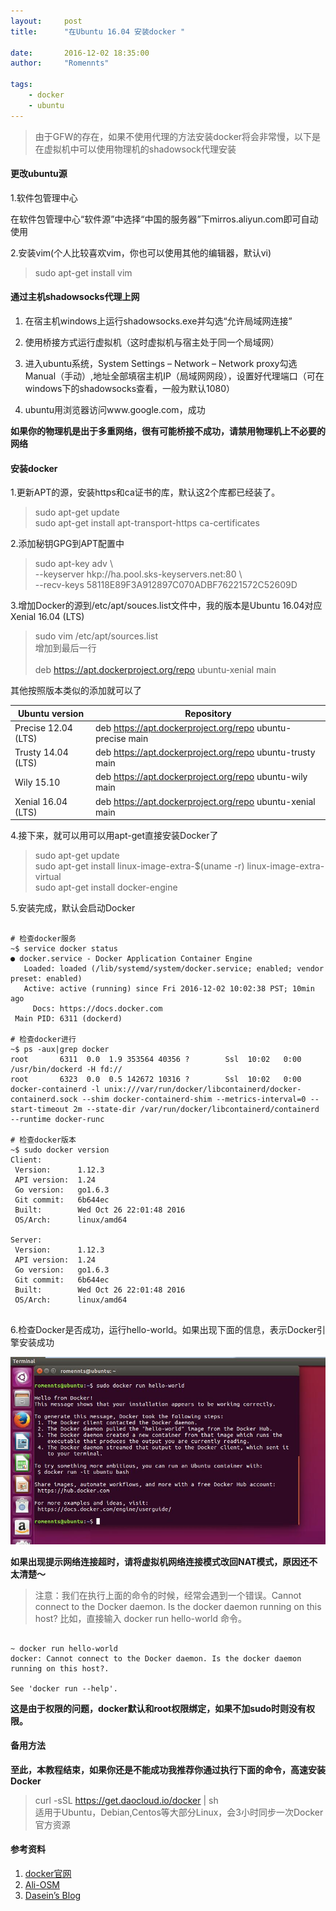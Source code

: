 ```yaml
---
layout:     post
title:      "在Ubuntu 16.04 安装docker "

date:       2016-12-02 18:35:00
author:     "Romennts"

tags:
    - docker
    - ubuntu
---
```



> 由于GFW的存在，如果不使用代理的方法安装docker将会非常慢，以下是在虚拟机中可以使用物理机的shadowsock代理安装



#### 更改ubuntu源

1.软件包管理中心

在软件包管理中心“软件源”中选择“中国的服务器”下mirros.aliyun.com即可自动使用

2.安装vim(个人比较喜欢vim，你也可以使用其他的编辑器，默认vi)

> sudo apt-get install vim

#### 通过主机shadowsocks代理上网

1. 在宿主机windows上运行shadowsocks.exe并勾选“允许局域网连接”

2. 使用桥接方式运行虚拟机（这时虚拟机与宿主处于同一个局域网）

3. 进入ubuntu系统，System Settings – Network – Network proxy勾选Manual（手动）,地址全部填宿主机IP（局域网网段），设置好代理端口（可在windows下的shadowsocks查看，一般为默认1080）

4. ubuntu用浏览器访问www.google.com，成功




**如果你的物理机是出于多重网络，很有可能桥接不成功，请禁用物理机上不必要的网络**

#### 安装docker

1.更新APT的源，安装https和ca证书的库，默认这2个库都已经装了。

> sudo apt-get update <br>
  sudo apt-get install apt-transport-https ca-certificates

2.添加秘钥GPG到APT配置中

> sudo apt-key adv \ <br>
               --keyserver hkp://ha.pool.sks-keyservers.net:80 \ <br>
               --recv-keys 58118E89F3A912897C070ADBF76221572C52609D

3.增加Docker的源到/etc/apt/souces.list文件中，我的版本是Ubuntu 16.04对应Xenial 16.04 (LTS)

> sudo vim /etc/apt/sources.list <br>
  增加到最后一行   <br><br>
  deb https://apt.dockerproject.org/repo ubuntu-xenial main

其他按照版本类似的添加就可以了



  Ubuntu version	| Repository
  -------- | ---
  Precise 12.04 (LTS)	| deb https://apt.dockerproject.org/repo ubuntu-precise main
  Trusty 14.04 (LTS)	| deb https://apt.dockerproject.org/repo ubuntu-trusty main
  Wily 15.10	| deb https://apt.dockerproject.org/repo ubuntu-wily main
  Xenial 16.04 (LTS)	| deb https://apt.dockerproject.org/repo ubuntu-xenial main



4.接下来，就可以用可以用apt-get直接安装Docker了

> sudo apt-get update  <br>
  sudo apt-get install linux-image-extra-$(uname -r) linux-image-extra-virtual  <br>
  sudo apt-get install docker-engine

5.安装完成，默认会启动Docker

```

# 检查docker服务
~$ service docker status
● docker.service - Docker Application Container Engine
   Loaded: loaded (/lib/systemd/system/docker.service; enabled; vendor preset: enabled)
   Active: active (running) since Fri 2016-12-02 10:02:38 PST; 10min ago
     Docs: https://docs.docker.com
 Main PID: 6311 (dockerd)

# 检查docker进行
~$ ps -aux|grep docker
root       6311  0.0  1.9 353564 40356 ?        Ssl  10:02   0:00 /usr/bin/dockerd -H fd://
root       6323  0.0  0.5 142672 10316 ?        Ssl  10:02   0:00 docker-containerd -l unix:///var/run/docker/libcontainerd/docker-containerd.sock --shim docker-containerd-shim --metrics-interval=0 --start-timeout 2m --state-dir /var/run/docker/libcontainerd/containerd --runtime docker-runc

# 检查docker版本
~$ sudo docker version
Client:
 Version:      1.12.3
 API version:  1.24
 Go version:   go1.6.3
 Git commit:   6b644ec
 Built:        Wed Oct 26 22:01:48 2016
 OS/Arch:      linux/amd64

Server:
 Version:      1.12.3
 API version:  1.24
 Go version:   go1.6.3
 Git commit:   6b644ec
 Built:        Wed Oct 26 22:01:48 2016
 OS/Arch:      linux/amd64


```

6.检查Docker是否成功，运行hello-world。如果出现下面的信息，表示Docker引擎安装成功

![安装成功](https://raw.githubusercontent.com/cncoder/cncoder.github.io/master/img/install-linux-docker.jpg)

**如果出现提示网络连接超时，请将虚拟机网络连接模式改回NAT模式，原因还不太清楚～**

> 注意：我们在执行上面的命令的时候，经常会遇到一个错误。Cannot connect to the Docker daemon. Is the docker daemon running on this host?
比如，直接输入 docker run hello-world 命令。

```

~ docker run hello-world
docker: Cannot connect to the Docker daemon. Is the docker daemon running on this host?.

See 'docker run --help'.
```

**这是由于权限的问题，docker默认和root权限绑定，如果不加sudo时则没有权限。**

#### 备用方法

**至此，本教程结束，如果你还是不能成功我推荐你通过执行下面的命令，高速安装Docker**

> curl -sSL https://get.daocloud.io/docker | sh  <br>
适用于Ubuntu，Debian,Centos等大部分Linux，会3小时同步一次Docker官方资源



#### 参考资料
1. [docker官网](https://docs.docker.com/engine/installation/linux/ubuntulinux/#/install)
2. [Ali-OSM](http://mirrors.aliyun.com/help/ubuntu)
3. [Dasein’s Blog](http://www.daseinpwt.com/2015/12/03/vmware%E8%99%9A%E6%8B%9F%E6%9C%BA%E9%80%9A%E8%BF%87%E4%B8%BB%E6%9C%BAshadowsocks%E4%BB%A3%E7%90%86%E4%B8%8A%E7%BD%91/)
